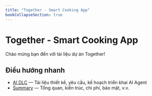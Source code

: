 ```yaml
---
title: "Together - Smart Cooking App"
bookCollapseSection: true
---
```


# Together - Smart Cooking App


Chào mừng bạn đến với tài liệu dự án Together!

## Điều hướng nhanh

- [AI DLC](docs/ai_dlc/) — Tài liệu thiết kế, yêu cầu, kế hoạch triển khai AI Agent
- [Summary](docs/summary/) — Tổng quan, kiến trúc, chi phí, bảo mật, v.v.

